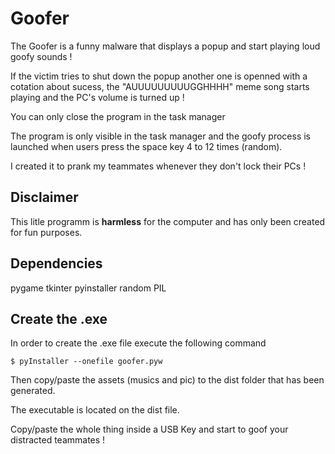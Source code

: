 # Goofer

The Goofer is a funny malware that displays a popup and start playing loud goofy sounds !

If the victim tries to shut down the popup another one is openned with a cotation about sucess, the "AUUUUUUUUUGGHHHH" 
meme song starts playing and the PC's volume is turned up !

You can only close the program in the task manager

The program is only visible in the task manager and the goofy process is launched when users press the space key
4 to 12 times (random).

I created it to prank my teammates whenever they don't lock their PCs !

## Disclaimer

This litle programm is **harmless** for the computer and has only been created for fun purposes.

## Dependencies

pygame
tkinter
pyinstaller
random
PIL

## Create the .exe

In order to create the .exe file execute the following command

`$ pyInstaller --onefile goofer.pyw `

Then copy/paste the assets (musics and pic) to the dist folder that has been generated.

The executable is located on the dist file.

Copy/paste the whole thing inside a USB Key and start to goof your distracted teammates !
